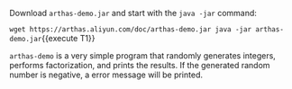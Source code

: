 



Download `arthas-demo.jar` and start with the `java -jar` command:

`wget https://arthas.aliyun.com/doc/arthas-demo.jar
java -jar arthas-demo.jar`{{execute T1}}

`arthas-demo` is a very simple program that randomly generates integers, performs factorization, and prints the results.
If the generated random number is negative, a error message will be printed.
